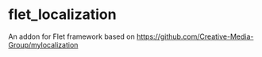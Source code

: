 # flet_localization
An addon for Flet framework based on https://github.com/Creative-Media-Group/mylocalization

